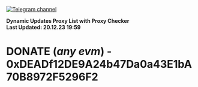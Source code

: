 [![Telegram channel](https://img.shields.io/endpoint?url=https://runkit.io/damiankrawczyk/telegram-badge/branches/master?url=https://t.me/n4z4v0d)](https://t.me/n4z4v0d) 

**Dynamic Updates Proxy List with Proxy Checker**  
**Last Updated: 20.12.23 19:59**

# DONATE (_any evm_) - 0xDEADf12DE9A24b47Da0a43E1bA70B8972F5296F2
